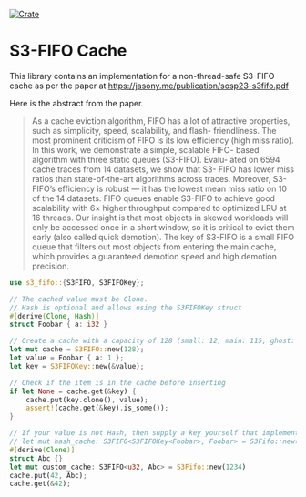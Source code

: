 [![Crate](https://img.shields.io/crates/v/s3-fifo)](https://crates.io/crates/s3-fifo)

# S3-FIFO Cache


This library contains an implementation for a non-thread-safe S3-FIFO cache as per the paper at https://jasony.me/publication/sosp23-s3fifo.pdf

Here is the abstract from the paper.

> As a cache eviction algorithm, FIFO has a lot of attractive properties, such as simplicity, speed, scalability, and flash- friendliness. The most prominent criticism of FIFO is its low efficiency (high miss ratio).
In this work, we demonstrate a simple, scalable FIFO- based algorithm with three static queues (S3-FIFO). Evalu- ated on 6594 cache traces from 14 datasets, we show that S3- FIFO has lower miss ratios than state-of-the-art algorithms across traces. Moreover, S3-FIFO’s efficiency is robust — it has the lowest mean miss ratio on 10 of the 14 datasets. FIFO queues enable S3-FIFO to achieve good scalability with 6× higher throughput compared to optimized LRU at 16 threads.
Our insight is that most objects in skewed workloads will only be accessed once in a short window, so it is critical to evict them early (also called quick demotion). The key of S3-FIFO is a small FIFO queue that filters out most objects from entering the main cache, which provides a guaranteed demotion speed and high demotion precision.


```rust
use s3_fifo::{S3FIFO, S3FIFOKey};

// The cached value must be Clone.
// Hash is optional and allows using the S3FIFOKey struct
#[derive(Clone, Hash)]
struct Foobar { a: i32 }

// Create a cache with a capacity of 128 (small: 12, main: 115, ghost: 115)
let mut cache = S3FIFO::new(128);
let value = Foobar { a: 1 };
let key = S3FIFOKey::new(&value);

// Check if the item is in the cache before inserting
if let None = cache.get(&key) {
    cache.put(key.clone(), value);
    assert!(cache.get(&key).is_some());
}

// If your value is not Hash, then supply a key yourself that implements PartialEq
// let mut hash_cache: S3FIFO<S3FIFOKey<Foobar>, Foobar> = S3Fifo::new(1234);
#[derive(Clone)]
struct Abc {}
let mut custom_cache: S3FIFO<u32, Abc> = S3Fifo::new(1234)
cache.put(42, Abc);
cache.get(&42);
```
